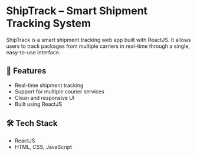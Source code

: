 # ShipTrack – Smart Shipment Tracking System

ShipTrack is a smart shipment tracking web app built with ReactJS. It allows users to track packages from multiple carriers in real-time through a single, easy-to-use interface.

## 🚀 Features
- Real-time shipment tracking
- Support for multiple courier services
- Clean and responsive UI
- Built using ReactJS

## 🛠️ Tech Stack
- ReactJS
- HTML, CSS, JavaScript
